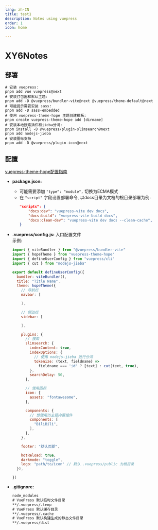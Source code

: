 ```yaml
---
lang: zh-CN
title: test1
description: Notes using vuepress
order: 1
icon: home

---
```


# XY6Notes

## 部署

```shell
# 安装 vuepress:
pnpm add vue vuepress@next    
# 安装打包器和默认主题:
pnpm add -D @vuepress/bundler-vite@next @vuepress/theme-default@next
# 可能提示需要安装 sass:
pnpm add -D sass-embedded
# 使用 vuepress-theme-hope 主题创建模板:
pnpm create vuepress-theme-hope add [dirname] 
# 安装本地搜索插件和jieba分词:
pnpm install -D @vuepress/plugin-slimsearch@next  
pnpm add nodejs-jieba
# 安装图标支持
pnpm add -D @vuepress/plugin-icon@next
```

## 配置

[vuepress-theme-hope配置指南](https://theme-hope.vuejs.press/zh/guide/)

- **package.json:**
  - 可能需要添加 `"type": "module",` 切换为ECMA模式
  - 在 `"script"` 字段设置部署命令, 以docs目录为文档的根目录部署为例:
    ```json
    "scripts": {
        "docs:dev": "vuepress-vite dev docs",
        "docs:build": "vuepress-vite build docs",
        "docs:clean-dev": "vuepress-vite dev docs --clean-cache",
    }
    ```
- **.vuepress/config.js:** 入口配置文件 \
  示例: 
  ```js
  import { viteBundler } from "@vuepress/bundler-vite"
  import { hopeTheme } from "vuepress-theme-hope"
  import { defineUserConfig } from "vuepress/cli"
  import { cut } from "nodejs-jieba"

  export default defineUserConfig({
    bundler: viteBundler(),
    title: "Title Name",
    theme: hopeTheme({
      // 导航栏
      navbar: [

      ],

      // 侧边栏
      sidebar: [

      ],

      plugins: {
        // 搜索
        slimsearch: {
          indexContent: true,
          indexOptions: {
            // 使用 nodejs-jieba 进行分词
            tokenize: (text, fieldname) =>
              fieldname === 'id' ? [text] : cut(text, true),
          },
          searchDelay: 50,
        },

        // 使用图标
        icon: {
          assets: "fontawesome",
        },

        components: {
          // 想使用的主题内置组件
          components: [
            "BiliBili",
          ],
        },
      },

      footer: "默认页脚",

      hotReload: true,
      darkmode: "toggle",
      logo: "path/to/icon" // 默认 .vuepress/public 为根目录
    }),

  })
  ```

- **.gitignore:**
  ```txt
  node_modules
  # VuePress 默认临时文件目录
  **/.vuepress/.temp
  # VuePress 默认缓存目录
  **/.vuepress/.cache
  # VuePress 默认构建生成的静态文件目录
  **/.vuepress/dist
  ```